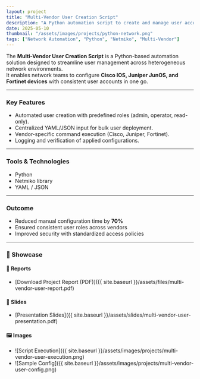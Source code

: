 ```yaml
---
layout: project
title: "Multi-Vendor User Creation Script"
description: "A Python automation script to create and manage user accounts across Cisco, Juniper, and Fortinet devices."
date: 2025-05-10
thumbnail: "/assets/images/projects/python-network.png"
tags: ["Network Automation", "Python", "Netmiko", "Multi-Vendor"]
---
```


The **Multi-Vendor User Creation Script** is a Python-based automation solution designed to streamline user management across heterogeneous network environments.  
It enables network teams to configure **Cisco IOS, Juniper JunOS, and Fortinet devices** with consistent user accounts in one go.

---

### Key Features
- Automated user creation with predefined roles (admin, operator, read-only).  
- Centralized YAML/JSON input for bulk user deployment.  
- Vendor-specific command execution (Cisco, Juniper, Fortinet).  
- Logging and verification of applied configurations.  

---

### Tools & Technologies
- Python  
- Netmiko library 
- YAML / JSON  

---

### Outcome
- Reduced manual configuration time by **70%**  
- Ensured consistent user roles across vendors  
- Improved security with standardized access policies  

---

### 📂 Showcase
#### 📄 Reports  
- [Download Project Report (PDF)]({{ site.baseurl }}/assets/files/multi-vendor-user-report.pdf)  

#### 📑 Slides  
- [Presentation Slides]({{ site.baseurl }}/assets/slides/multi-vendor-user-presentation.pdf)  

#### 🖼️ Images  
- ![Script Execution]({{ site.baseurl }}/assets/images/projects/multi-vendor-user-execution.png)  
- ![Sample Config]({{ site.baseurl }}/assets/images/projects/multi-vendor-user-config.png)  
